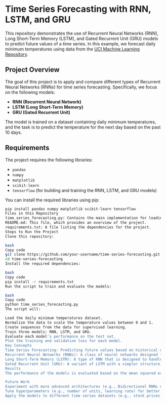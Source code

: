 # Time Series Forecasting with RNN, LSTM, and GRU

This repository demonstrates the use of Recurrent Neural Networks (RNN), Long Short-Term Memory (LSTM), and Gated Recurrent Unit (GRU) models to predict future values of a time series. In this example, we forecast daily minimum temperatures using data from the [UCI Machine Learning Repository](https://raw.githubusercontent.com/jbrownlee/Datasets/master/daily-min-temperatures.csv).

## Project Overview

The goal of this project is to apply and compare different types of Recurrent Neural Networks (RNNs) for time series forecasting. Specifically, we focus on the following models:
- **RNN (Recurrent Neural Network)**
- **LSTM (Long Short-Term Memory)**
- **GRU (Gated Recurrent Unit)**

The model is trained on a dataset containing daily minimum temperatures, and the task is to predict the temperature for the next day based on the past 10 days.

## Requirements

The project requires the following libraries:
- `pandas`
- `numpy`
- `matplotlib`
- `scikit-learn`
- `tensorflow` (for building and training the RNN, LSTM, and GRU models)

You can install the required libraries using pip:
```bash
pip install pandas numpy matplotlib scikit-learn tensorflow
Files in this Repository
time_series_forecasting.py: Contains the main implementation for loading, processing, and training the models.
README.md: This file, which provides an overview of the project.
requirements.txt: A file listing the dependencies for the project.
Steps to Run the Project
Clone this repository:

bash
Copy code
git clone https://github.com/your-username/time-series-forecasting.git
cd time-series-forecasting
Install the required dependencies:

bash
Copy code
pip install -r requirements.txt
Run the script to train and evaluate the models:

bash
Copy code
python time_series_forecasting.py
The script will:

Load the daily minimum temperatures dataset.
Normalize the data to scale the temperature values between 0 and 1.
Create sequences from the data for supervised learning.
Train three models: RNN, LSTM, and GRU.
Evaluate each model's performance on the test set.
Plot the training and validation loss for each model.
Key Concepts
Time Series Forecasting: Predicting future values based on historical data. This project uses daily minimum temperature data.
Recurrent Neural Networks (RNNs): A class of neural networks designed for sequence prediction, where the output of a previous step is used as input for the next step.
Long Short-Term Memory (LSTM): A type of RNN that is designed to handle long-range dependencies by mitigating the vanishing gradient problem.
Gated Recurrent Unit (GRU): A variant of LSTM with a simpler structure, often providing faster training times while still capturing long-term dependencies.
Results
The performance of the models is evaluated based on the mean squared error (MSE) on the test data. The training and validation losses for each model are plotted to visualize their learning process.

Future Work
Experiment with more advanced architectures (e.g., Bidirectional RNNs or Attention Mechanisms).
Tune hyperparameters (e.g., number of units, learning rate) for better model performance.
Apply the models to different time series datasets (e.g., stock prices, energy consumption).
